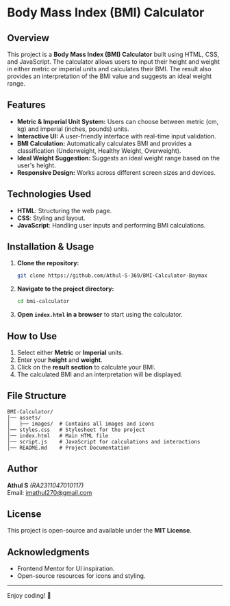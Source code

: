 # Body Mass Index (BMI) Calculator

## Overview
This project is a **Body Mass Index (BMI) Calculator** built using HTML, CSS, and JavaScript. The calculator allows users to input their height and weight in either metric or imperial units and calculates their BMI. The result also provides an interpretation of the BMI value and suggests an ideal weight range.

## Features
- **Metric & Imperial Unit System:** Users can choose between metric (cm, kg) and imperial (inches, pounds) units.
- **Interactive UI:** A user-friendly interface with real-time input validation.
- **BMI Calculation:** Automatically calculates BMI and provides a classification (Underweight, Healthy Weight, Overweight).
- **Ideal Weight Suggestion:** Suggests an ideal weight range based on the user's height.
- **Responsive Design:** Works across different screen sizes and devices.

## Technologies Used
- **HTML**: Structuring the web page.
- **CSS**: Styling and layout.
- **JavaScript**: Handling user inputs and performing BMI calculations.

## Installation & Usage
1. **Clone the repository:**
   ```sh
   git clone https://github.com/Athul-S-369/BMI-Calculator-Baymax
   ```
2. **Navigate to the project directory:**
   ```sh
   cd bmi-calculator
   ```
3. **Open `index.html` in a browser** to start using the calculator.

## How to Use
1. Select either **Metric** or **Imperial** units.
2. Enter your **height** and **weight**.
3. Click on the **result section** to calculate your BMI.
4. The calculated BMI and an interpretation will be displayed.

## File Structure
```
BMI-Calculator/
│── assets/
│   ├── images/  # Contains all images and icons
│── styles.css   # Stylesheet for the project
│── index.html   # Main HTML file
│── script.js    # JavaScript for calculations and interactions
│── README.md    # Project Documentation
```

## Author
**Athul S** *(RA2311047010117)*  
Email: imathul270@gmail.com

## License
This project is open-source and available under the **MIT License**.

## Acknowledgments
- Frontend Mentor for UI inspiration.
- Open-source resources for icons and styling.

---
Enjoy coding! 🚀


